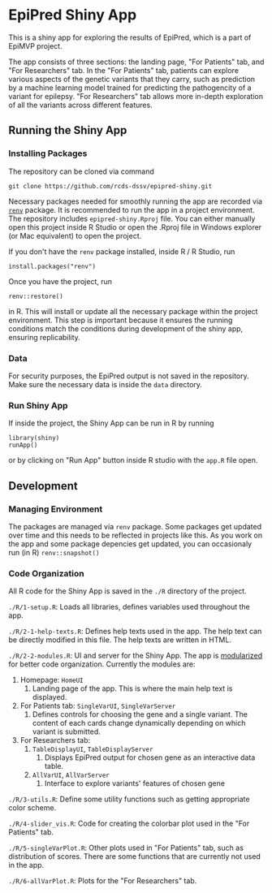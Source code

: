 # EpiPred Shiny App

This is a shiny app for exploring the results of EpiPred, which is a part of EpiMVP project.

The app consists of three sections: the landing page, "For Patients" tab, and "For Researchers" tab. In the "For Patients" tab, patients can explore various aspects of the genetic variants that they carry, such as prediction by a machine learning model trained for predicting the pathogencity of a variant for epilepsy. "For Researchers" tab allows more in-depth exploration of all the variants across different features.

## Running the Shiny App

### Installing Packages

The repository can be cloned via command

```         
git clone https://github.com/rcds-dssv/epipred-shiny.git
```

Necessary packages needed for smoothly running the app are recorded via [`renv`](https://rstudio.github.io/renv/articles/renv.html) package. It is recommended to run the app in a project environment. The repository includes `epipred-shiny.Rproj` file. You can either manually open this project inside R Studio or open the .Rproj file in Windows explorer (or Mac equivalent) to open the project.

If you don't have the `renv` package installed, inside R / R Studio, run

```         
install.packages("renv")
```

Once you have the project, run

```         
renv::restore()
```

in R. This will install or update all the necessary package within the project environment. This step is important because it ensures the running conditions match the conditions during development of the shiny app, ensuring replicability.

### Data

For security purposes, the EpiPred output is not saved in the repository. Make sure the necessary data is inside the `data` directory.

### Run Shiny App

If inside the project, the Shiny App can be run in R by running

```         
library(shiny)
runApp()
```

or by clicking on "Run App" button inside R studio with the `app.R` file open.

## Development

### Managing Environment

The packages are managed via `renv` package. Some packages get updated over time and this needs to be reflected in projects like this. As you work on the app and some package depencies get updated, you can occasionaly run (in R) `renv::snapshot()`

### Code Organization

All R code for the Shiny App is saved in the `./R` directory of the project.

`./R/1-setup.R`: Loads all libraries, defines variables used throughout the app.

`./R/2-1-help-texts.R`: Defines help texts used in the app. The help text can be directly modified in this file. The help texts are written in HTML.

`./R/2-2-modules.R`: UI and server for the Shiny App. The app is [modularized](https://mastering-shiny.org/scaling-modules.html) for better code organization. Currently the modules are:

1.  Homepage: `HomeUI`
    1.  Landing page of the app. This is where the main help text is displayed.
2.  For Patients tab: `SingleVarUI`, `SingleVarServer`
    1.  Defines controls for choosing the gene and a single variant. The content of each cards change dynamically depending on which variant is submitted.
3.  For Researchers tab:
    1.  `TableDisplayUI`, `TableDisplayServer`
        1.  Displays EpiPred output for chosen gene as an interactive data table.
    2.  `AllVarUI`, `AllVarServer`
        1.  Interface to explore variants' features of chosen gene

`./R/3-utils.R`: Define some utility functions such as getting appropriate color scheme.

`./R/4-slider_vis.R`: Code for creating the colorbar plot used in the "For Patients" tab.

`./R/5-singleVarPlot.R`: Other plots used in "For Patients" tab, such as distribution of scores. There are some functions that are currently not used in the app.

`./R/6-allVarPlot.R`: Plots for the "For Researchers" tab.
